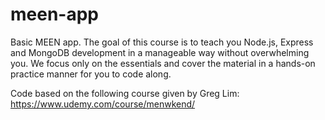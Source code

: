 # meen-app
Basic MEEN app. The goal of this course is to teach you Node.js, Express and MongoDB development in a manageable way without overwhelming you. We focus only on the essentials and cover the material in a hands-on practice manner for you to code along.


Code based on the following course given by Greg Lim: https://www.udemy.com/course/menwkend/
